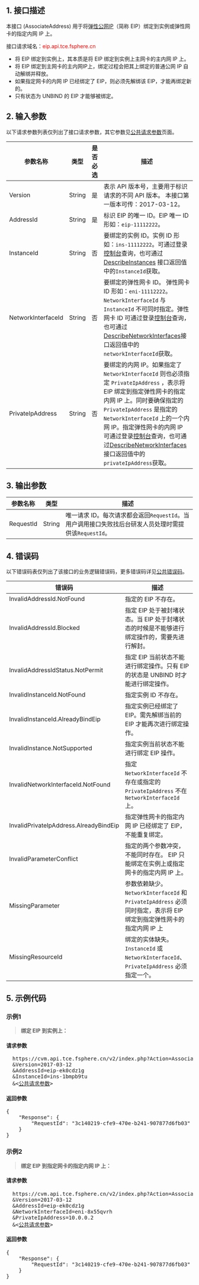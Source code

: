 ## 1. 接口描述

本接口 (AssociateAddress) 用于将[弹性公网IP](/document/product/213/1941)（简称 EIP）绑定到实例或弹性网卡的指定内网 IP 上。

接口请求域名：<font style="color:red">eip.api.tce.fsphere.cn</font>


* 将 EIP 绑定到实例上，其本质是将 EIP 绑定到实例上主网卡的主内网 IP 上。
* 将 EIP 绑定到主网卡的主内网IP上，绑定过程会把其上绑定的普通公网 IP 自动解绑并释放。
* 如果指定网卡的内网 IP 已经绑定了 EIP，则必须先解绑该 EIP，才能再绑定新的。
* 只有状态为 UNBIND 的 EIP 才能够被绑定。


## 2. 输入参数

以下请求参数列表仅列出了接口请求参数，其它参数见[公共请求参数](/document/api/213/11650)页面。

| 参数名称 | 类型 | 是否必选 | 描述 |
|---------|---------|---------|---------|
| Version |String|是|表示 API 版本号，主要用于标识请求的不同 API 版本。 本接口第一版本可传：2017-03-12。|
| AddressId | String| 是| 标识 EIP 的唯一 ID。EIP 唯一 ID 形如：`eip-11112222`。|
| InstanceId| String| 否| 要绑定的实例 ID。实例 ID 形如：`ins-11112222`。可通过登录[控制台](https://console.tce.fsphere.cn/cvm)查询，也可通过 [DescribeInstances](/document/api/213/9389) 接口返回值中的`InstanceId`获取。
| NetworkInterfaceId | String| 否| 要绑定的弹性网卡 ID。 弹性网卡 ID 形如：`eni-11112222`。`NetworkInterfaceId` 与 `InstanceId` 不可同时指定。弹性网卡 ID 可通过登录[控制台](https://console.tce.fsphere.cn/vpc/eni)查询，也可通过[DescribeNetworkInterfaces](/document/api/215/4814)接口返回值中的`networkInterfaceId`获取。|
| PrivateIpAddress | String| 否| 要绑定的内网 IP。如果指定了 `NetworkInterfaceId` 则也必须指定 `PrivateIpAddress` ，表示将 EIP 绑定到指定弹性网卡的指定内网 IP 上。同时要确保指定的 `PrivateIpAddress` 是指定的 `NetworkInterfaceId` 上的一个内网 IP。指定弹性网卡的内网 IP 可通过登录[控制台](https://console.tce.fsphere.cn/vpc/eni)查询，也可通过[DescribeNetworkInterfaces](/document/api/215/4814)接口返回值中的`privateIpAddress`获取。|


## 3. 输出参数

| 参数名称 | 类型 | 描述 |
|---------|---------|---------|
|RequestId |String | 唯一请求 ID。每次请求都会返回`RequestId`。当用户调用接口失败找后台研发人员处理时需提供该`RequestId`。|


## 4. 错误码

以下错误码表仅列出了该接口的业务逻辑错误码，更多错误码详见[公共错误码](/document/api/213/11657)。

| 错误码 | 描述 |
|---------|---------|
|InvalidAddressId.NotFound|指定的 EIP 不存在。|
|InvalidAddressId.Blocked|指定 EIP 处于被封堵状态。当 EIP 处于封堵状态的时候是不能够进行绑定操作的，需要先进行解封。|
|InvalidAddressIdStatus.NotPermit|指定 EIP 当前状态不能进行绑定操作。只有 EIP 的状态是 UNBIND 时才能进行绑定操作。|
|InvalidInstanceId.NotFound|指定实例 ID 不存在。|
|InvalidInstanceId.AlreadyBindEip|指定实例已经绑定了 EIP。需先解绑当前的 EIP 才能再次进行绑定操作。|
|InvalidInstance.NotSupported|指定实例当前状态不能进行绑定 EIP 操作。|
|InvalidNetworkInterfaceId.NotFound|指定 `NetworkInterfaceId` 不存在或指定的 `PrivateIpAddress` 不在 `NetworkInterfaceId` 上。|
|InvalidPrivateIpAddress.AlreadyBindEip|指定弹性网卡的指定内网 IP 已经绑定了 EIP，不能重复绑定。|
|InvalidParameterConflict|指定的两个参数冲突，不能同时存在。 EIP 只能绑定在实例上或指定网卡的指定内网 IP 上。|
|MissingParameter|参数依赖缺少。`NetworkInterfaceId` 和 `PrivateIpAddress` 必须同时指定，表示将 EIP 绑定到指定弹性网卡的指定内网 IP 上|
|MissingResourceId|绑定的实体缺失。`InstanceId` 或 `NetworkInterfaceId`、 `PrivateIpAddress` 必须指定一个。|



## 5. 示例代码


### 示例1

> **绑定 EIP 到实例上：**<br>


#### 请求参数
<pre>
  https://cvm.api.tce.fsphere.cn/v2/index.php?Action=AssociateAddress
  &Version=2017-03-12
  &AddressId=eip-ek0cdz1g
  &InstanceId=ins-1bmpb9tu
  &<<a href="/document/api/213/11650">公共请求参数</a>>
</pre>

#### 返回参数
<pre>
{
    "Response": {
        "RequestId": "3c140219-cfe9-470e-b241-907877d6fb03"
    }
}
</pre>


### 示例2

> **绑定 EIP 到指定网卡的指定内网 IP 上：**<br>


#### 请求参数
<pre>
  https://cvm.api.tce.fsphere.cn/v2/index.php?Action=AssociateAddress
  &Version=2017-03-12
  &AddressId=eip-ek0cdz1g
  &NetworkInterfaceId=eni-8x55qvrh
  &PrivateIpAddress=10.0.0.2
  &<<a href="/document/api/213/11650">公共请求参数</a>>
</pre>

#### 返回参数
<pre>
{
    "Response": {
        "RequestId": "3c140219-cfe9-470e-b241-907877d6fb03"
    }
}
</pre>
